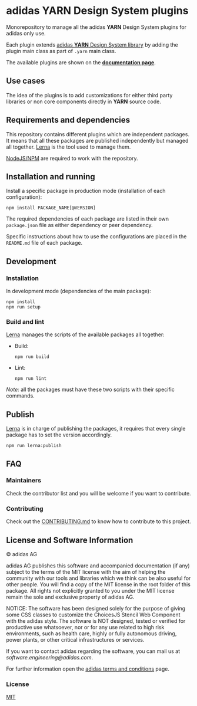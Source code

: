 ![[](https://travis-ci.com/adidas/adidas-yarn-design-system-plugins)](https://api.travis-ci.com/adidas/adidas-yarn-design-system-plugins.svg?branch=master)

# adidas YARN Design System plugins

Monorepository to manage all the adidas **YARN** Design System plugins for adidas only use.

Each plugin extends [adidas **YARN** Design System library][yarn-library] by adding the plugin main class as part of `.yarn` main class.

The available plugins are shown on the [**documentation page**][adidas-yarn-design-system-plugins-documentation].

## Use cases

The idea of the plugins is to add customizations for either third party libraries or non core components directly in **YARN** source code.

## Requirements and dependencies

This repository contains different plugins which are independent packages. It means that all these packages are published independently but managed all together. [Lerna][lerna] is the tool used to manage them.

[NodeJS/NPM][nodejs] are required to work with the repository.

## Installation and running

Install a specific package in production mode (installation of each configuration):

```
npm install PACKAGE_NAME[@VERSION]
```

The required dependencies of each package are listed in their own `package.json` file as either dependency or peer dependency.

Specific instructions about how to use the configurations are placed in the `README.md` file of each package.

## Development

### Installation

In development mode (dependencies of the main package):

```
npm install
npm run setup
```

### Build and lint

[Lerna][lerna] manages the scripts of the available packages all together:

- Build:
  ```
  npm run build
  ```
- Lint:
  ```
  npm run lint
  ```

_Note:_ all the packages must have these two scripts with their specific commands.

## Publish

[Lerna][lerna] is in charge of publishing the packages, it requires that every single package has to set the version accordingly.

```
npm run lerna:publish
```

## FAQ

### Maintainers

Check the contributor list and you will be welcome if you want to contribute.

### Contributing

Check out the [CONTRIBUTING.md](.github/CONTRIBUTING.md) to know how to contribute to this project.

## License and Software Information

© adidas AG

adidas AG publishes this software and accompanied documentation (if any) subject to the terms of the MIT license with the aim of helping the community with our tools and libraries which we think can be also useful for other people. You will find a copy of the MIT license in the root folder of this package. All rights not explicitly granted to you under the MIT license remain the sole and exclusive property of adidas AG.

NOTICE: The software has been designed solely for the purpose of giving some CSS classes to customize the ChoicesJS Stencil Web Component with the adidas style. The software is NOT designed, tested or verified for productive use whatsoever, nor or for any use related to high risk environments, such as health care, highly or fully autonomous driving, power plants, or other critical infrastructures or services.

If you want to contact adidas regarding the software, you can mail us at _software.engineering@adidas.com_.

For further information open the [adidas terms and conditions][terms-and-conditions] page.

### License

[MIT](LICENSE)

[adidas-yarn-design-system-plugins-documentation]: http://adidas.github.io/adidas-yarn-design-system-plugins/
[lerna]: https://lernajs.io/
[nodejs]: https://nodejs.org/
[terms-and-conditions]: https://github.com/adidas/adidas-contribution-guidelines/wiki/Terms-and-conditions
[yarn]: https://github.com/adidas/adidas-yarn-design-system
[yarn-library]: https://www.npmjs.com/package/@adidas/yarn-design-system
